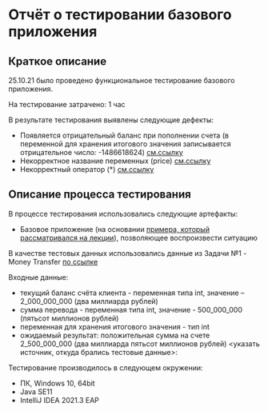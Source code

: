 # Отчёт о тестировании базового приложения

## Краткое описание

25.10.21 было проведено функциональное тестирование базового приложения.

На тестирование затрачено: 1 час

В результате тестирования выявлены следующие дефекты:
* Появляется отрицательный баланс при пополнении счета (в переменной для хранения итогового значения записывается отрицательное число: -1486618624) [см.ссылку](https://prnt.sc/1xetujr)
* Некорректное название переменных (price) [см.ссылку](https://prnt.sc/1xeu3gc)
* Некорректный оператор (*) [см.ссылку](https://prnt.sc/1xeu7i3)

## Описание процесса тестирования

В процессе тестирования использовались следующие артефакты:
* Базовое приложение (на основании [примера, который рассматривался на лекции](https://github.com/netology-code/javaqa-code/blob/master/1.2_programming/variables/src/Main.java)), позволяющее воспроизвести ситуацию

В качестве тестовых данных использовались данные из Задачи №1 - Money Transfer [по ссылке](https://github.com/netology-code/javaqa-homeworks/blob/master/intro/MERGED.md)

Входные данные:
* текущий баланс счёта клиента - переменная типа int, значение –
2_000_000_000 (два миллиарда рублей)
* сумма перевода - переменная типа int, значение - 500_000_000 (пятьсот миллионов рублей)
* переменная для хранения итогового значения - тип int
* ожидаемый результат: положительная сумма на счете 2_500_000_000 (два миллиарда пятьсот миллионов рублей) <указать источник, откуда брались тестовые данные>:

Тестирование производилось в следующем окружении:
* ПК, Windows 10, 64bit
* Java SE11
* IntelliJ IDEA 2021.3 EAP
